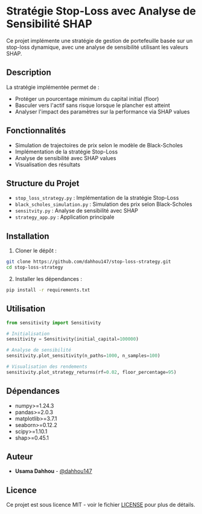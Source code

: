 # Stratégie Stop-Loss avec Analyse de Sensibilité SHAP

Ce projet implémente une stratégie de gestion de portefeuille basée sur un stop-loss dynamique, avec une analyse de sensibilité utilisant les valeurs SHAP.

## Description

La stratégie implémentée permet de :
- Protéger un pourcentage minimum du capital initial (floor)
- Basculer vers l'actif sans risque lorsque le plancher est atteint
- Analyser l'impact des paramètres sur la performance via SHAP values

## Fonctionnalités

- Simulation de trajectoires de prix selon le modèle de Black-Scholes
- Implémentation de la stratégie Stop-Loss
- Analyse de sensibilité avec SHAP values
- Visualisation des résultats

## Structure du Projet

- `stop_loss_strategy.py` : Implémentation de la stratégie Stop-Loss
- `black_scholes_simulation.py` : Simulation des prix selon Black-Scholes
- `sensitvity.py` : Analyse de sensibilité avec SHAP
- `strategy_app.py` : Application principale

## Installation

1. Cloner le dépôt :
```bash
git clone https://github.com/dahhou147/stop-loss-strategy.git
cd stop-loss-strategy
```

2. Installer les dépendances :
```bash
pip install -r requirements.txt
```

## Utilisation

```python
from sensitivity import Sensitivity

# Initialisation
sensitivity = Sensitivity(initial_capital=100000)

# Analyse de sensibilité
sensitivity.plot_sensitivity(n_paths=1000, n_samples=100)

# Visualisation des rendements
sensitivity.plot_strategy_returns(rf=0.02, floor_percentage=95)
```

## Dépendances

- numpy>=1.24.3
- pandas>=2.0.3
- matplotlib>=3.7.1
- seaborn>=0.12.2
- scipy>=1.10.1
- shap>=0.45.1

## Auteur

- **Usama Dahhou** - [@dahhou147](https://github.com/dahhou147)

## Licence

Ce projet est sous licence MIT - voir le fichier [LICENSE](LICENSE) pour plus de détails. 